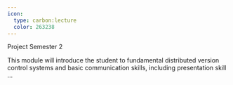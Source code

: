 ```yaml
---
icon:
  type: carbon:lecture
  color: 263238
---
```

Project Semester 2

This module will introduce the student to fundamental distributed version control systems and basic communication skills, including presentation skill ... 
